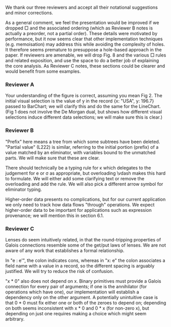 We thank our three reviewers and accept all their notational suggestions and minor corrections.

As a general comment, we feel the presentation would be improved if we dropped □ and the associated ordering (which as Reviewer B notes is actually a preorder, not a partial order). These details were motivated by performance, but it now seems clear that other implementation techniques (e.g. memoisation) may address this while avoiding the complexity of holes. It therefore seems premature to presuppose a hole-based approach in the paper. If reviewers are amenable, we will drop Fig. 8 and the various □ rules and related exposition, and use the space to do a better job of explaining the core analysis. As Reviewer C notes, these sections could be clearer and would benefit from some examples.

### Reviewer A

Your understanding of the figure is correct, assuming you mean Fig 2. The initial visual selection is the value of y in the record {x: "USA", y: 196.7} passed to BarChart; we will clarify this and do the same for the LineChart. (Fig 1 does not involve the De Morgan dual, but shows how different visual selections induce different data selections; we will make sure this is clear.)

### Reviewer B

"Prefix" here means a tree from which some subtrees have been deleted. "Partial value" (L222) is similar, referring to the initial portion (prefix) of a value matched by an eliminator, with variables bound to the unmatched parts. We will make sure that these are clear.

There should technically be a typing rule for κ which delegates to the judgement for e or σ as appropriate, but overloading \vdash makes this hard to formulate. We will either add some clarifying text or remove the overloading and add the rule. We will also pick a different arrow symbol for eliminator typing.

Higher-order data presents no complications, but for our current application we only need to track how data flows "through" operations. We expect higher-order data to be important for applications such as expression provenance; we will mention this in section 6.1.

### Reviewer C

Lenses do seem intuitively related, in that the round-tripping properties of Galois connections resemble some of the get/put laws of lenses. We are not aware of any work that establishes a formal relationship.

In "e : e'", the colon indicates cons, whereas in "x: e" the colon associates a field name with a value in a record, so the different spacing is arguably justified. We will try to reduce the risk of confusion.

"x * 0" also does not depend on x. Binary primitives must provide a Galois connection for every pair of arguments; if one is the annihilator (for operations which have one), our implementation will establish a dependency only on the other argument. A potentially unintuitive case is that 0 * 0 must fix either one or both of the zeroes to depend on; depending on both seems inconsistent with x * 0 and 0 * x (for non-zero x), but depending on just one requires making a choice which might seem arbitrary.

